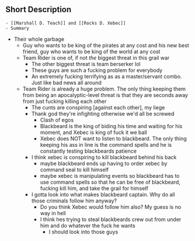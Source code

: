 ## Short Description
	- [[Marshall D. Teach]] and [[Rocks D. Xebec]]
	- Summary
- Their whole garbage
	- Guy who wants to be king of the pirates at any cost and his new best friend, guy who wants to be king of the world at any cost
	- Team Rider is one of, if not *the* biggest threat in this grail war
		- The other biggest threat is team berserker lol
		- These guys are such a fucking problem for everybody
		- An extremely fucking terrifying as as a master/servant combo. Just like bad news all around
	- Team Rider is already a huge problem. The only thing keeping them from being an apocalyptic-level threat is that they are seconds away from just fucking killing each other
		- The cunts are conspiring [against each other], my liege
		- Thank god they're infighting otherwise we'd all be screwed
			- Clash of egos
			- Blackbeard is the king of biding his time and waiting for his moment, and Xebec is king of fuck it we ball
			- Xebec does NOT want to listen to blackbeard. The only thing keeping his ass in line is the command spells and he is constantly testing blackbeards patience
		- I think xebec is conspiring to kill blackbeard behind his back
			- maybe blackbeard ends up having to order xebec by command seal to kill himself
			- maybe xebec is manipulating events so blackbeard has to use command spells so that he can be free of blackbeard, fucking kill him, and take the grail for himself
		- I gotta look into what makes blackbeard captain. Why do all those criminals follow him anyway?
			- Do you think Xebec would follow him also? My guess is no way in hell
			- I think hes trying to steal blackbeards crew out from under him and do whatever the fuck he wants
				- I should look into those guys